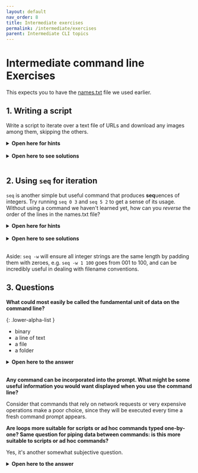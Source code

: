 ```yaml
---
layout: default
nav_order: 8
title: Intermediate exercises
permalink: /intermediate/exercises
parent: Intermediate CLI topics
---
```


# Intermediate command line Exercises

This expects you to have the [names.txt](https://phette23.github.io/c4l21-learn-to-love-the-command-line/names.txt) file we used earlier.

## 1. Writing a script

Write a script to iterate over a text file of URLs and download any images among them, skipping the others.

<details>
<summary><b>Open here for hints</b></summary>
A regular expression you could use to identify most image URLs would be <code>'\.(jpe?g|png|webp)$'</code>. You will need to use <code>grep</code>'s <code>-E</code> flag. If using <code>curl</code> is proving too tricky try assuming that <code>wget $URL</code> will download a file even if your system does not have <code>wget</code> installed.
</details>
<br>

<details>
<summary><b>Open here to see solutions</b></summary>

<pre><code>#!/usr/bin/env bash
for URL in $(cat urls.txt); do
# grep's "-q" flag silences output, you could also write output to /dev/null
# like grep -E $REGEX >/dev/null (writing to /dev/null is a common pattern)
echo $URL | grep -E -q '\.(jpe?g|png|webp)$' && wget $URL
done</code></pre>
</details>
<br>

## 2. Using `seq` for iteration

`seq` is another simple but useful command that produces **seq**uences of integers. Try running `seq 0 3` and `seq 5 2` to get a sense of its usage. Without using a command we haven't learned yet, how can you _reverse_ the order of the lines in the names.txt file?

<details>
<summary><b>Open here for hints</b></summary>

<code>seq</code>, <code>tail</code>, <code>head</code>, and a <code>for</code> loop are the tools you need.
</details>
<br>

<details>
<summary><b>Open here to see solutions</b></summary>

<pre><code>$ LENGTH=$(cat names.txt | wc -l)
$ for NUMBER in $(seq 1 $LENGTH)
$ do
$ tail -n $NUMBER names.txt | head -n1 >> reversed-names.txt
$ done
$ cat reversed-names.txt</code></pre>

<br>The actual, easiest way to do this is to use the <code>tac</code> command which is, in function and name, "reverse cat". It prints a file to stdout starting with the last line.
</details>
<br>

Aside: `seq -w` will ensure all integer strings are the same length by padding them with zeroes, e.g. `seq -w 1 100` goes from 001 to 100, and can be incredibly useful in dealing with filename conventions.

## 3. Questions

**What could most easily be called the fundamental unit of data on the command line?**

{: .lower-alpha-list }
- binary
- a line of text
- a file
- a folder

<details>
<summary><b>Open here to the answer</b></summary>

This is a philosophical question and thus debatable but <b>a line of text</b> is the best answer for reasons we've repeatedly seen during the intermediate topics: data passed through a command pipeline is processed one line a time; when you iterate over a file it is done one line at a time; and we even write out of our commands one line a a time.

"A file" might seem like the answer but it is actually possible to perform many complex operations without ever creating or referencing a file, for instance streaming data from a website, through a series of text manipulations, and back out to the web. Most of the time when we were writing to or accessing files it was more a matter of convenience than a necessity.
</details>
<br>

**Any command can be incorporated into the prompt. What might be some useful information you would want displayed when you use the command line?**

Consider that commands that rely on network requests or very expensive operations make a poor choice, since they will be executed every time a fresh command prompt appears.

**Are loops more suitable for scripts or ad hoc commands typed one-by-one? Same question for piping data between commands: is this more suitable to scripts or ad hoc commands?**

Yes, it's another somewhat subjective question.

<details>
<summary><b>Open here to the answer</b></summary>

Pipelines are elegant and useful while running ad hoc commands one at a time; loops are more powerful (they can more easily use "if" conditions, for instance) and better suited to scripts. Pipelines are more compact than loops so it's easier to type them out. Loops are more verbose and can be tricky to type sometimes because of how they break across multiple lines. Also, in a script, you can store data in a variable while performing repeated operations, making pipes less necessary. Most scripts will use both pipes and loops but overly relying on pipes can be problematic. See <a href='/c4l21-learn-to-love-the-command-line/further-learning#csvkit-is-an-actual-miracle'>my csvkit script</a> example, for instance.
</details>
